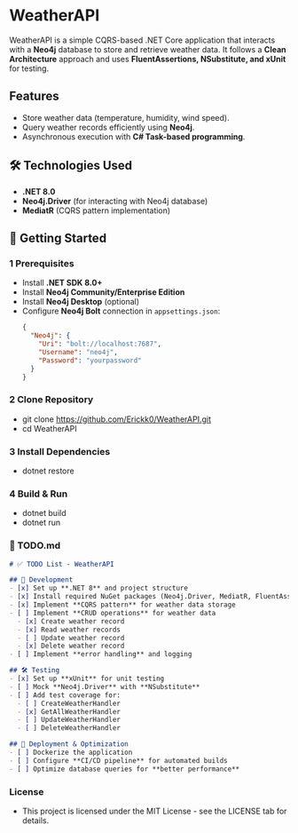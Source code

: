 # WeatherAPI

WeatherAPI is a simple CQRS-based .NET Core application that interacts with a **Neo4j** database to store and retrieve weather data. It follows a **Clean Architecture** approach and uses **FluentAssertions, NSubstitute, and xUnit** for testing.

## Features
- Store weather data (temperature, humidity, wind speed).
- Query weather records efficiently using **Neo4j**.
- Asynchronous execution with **C# Task-based programming**.

## 🛠️ Technologies Used
- **.NET 8.0**
- **Neo4j.Driver** (for interacting with Neo4j database)
- **MediatR** (CQRS pattern implementation)

## 🚀 Getting Started

### **1 Prerequisites**
- Install **.NET SDK 8.0+**
- Install **Neo4j Community/Enterprise Edition**
- Install **Neo4j Desktop** (optional)
- Configure **Neo4j Bolt** connection in `appsettings.json`:
  ```json
  {
    "Neo4j": {
      "Uri": "bolt://localhost:7687",
      "Username": "neo4j",
      "Password": "yourpassword"
    }
  }

### **2 Clone Repository**
- git clone https://github.com/Erickk0/WeatherAPI.git
- cd WeatherAPI


### **3 Install Dependencies**
- dotnet restore


### **4 Build & Run**
- dotnet build
- dotnet run


### **📝 TODO.md**
```markdown
# ✅ TODO List - WeatherAPI

## 🔨 Development
- [x] Set up **.NET 8** and project structure
- [x] Install required NuGet packages (Neo4j.Driver, MediatR, FluentAssertions, etc.)
- [x] Implement **CQRS pattern** for weather data storage
- [ ] Implement **CRUD operations** for weather data
  - [x] Create weather record
  - [x] Read weather records
  - [ ] Update weather record
  - [x] Delete weather record
- [ ] Implement **error handling** and logging

## 🛠️ Testing
- [x] Set up **xUnit** for unit testing
- [ ] Mock **Neo4j.Driver** with **NSubstitute**
- [ ] Add test coverage for:
  - [ ] CreateWeatherHandler
  - [x] GetAllWeatherHandler
  - [ ] UpdateWeatherHandler
  - [ ] DeleteWeatherHandler

## 🚀 Deployment & Optimization
- [ ] Dockerize the application
- [ ] Configure **CI/CD pipeline** for automated builds
- [ ] Optimize database queries for **better performance**

```
### **License**
- This project is licensed under the MIT License - see the LICENSE tab for details.





